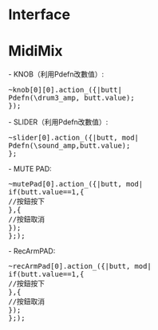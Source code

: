 # Interface

<h1>MidiMix</h1>
- KNOB（利用Pdefn改數值）:
<pre>
~knob[0][0].action_({|butt|
Pdefn(\drum3_amp, butt.value);
});
</pre>
- SLIDER（利用Pdefn改數值）:
<pre>
~slider[0].action_({|butt, mod|
Pdefn(\sound_amp,butt.value);
};
</pre>
- MUTE PAD:
<pre>
~mutePad[0].action_({|butt, mod|
if(butt.value==1,{
//按鈕按下
},{
//按鈕取消
});
};);
</pre>
- RecArmPAD:
<pre>
~recArmPad[0].action_({|butt, mod|
if(butt.value==1,{
//按鈕按下
},{
//按鈕取消
});
};);
</pre>
